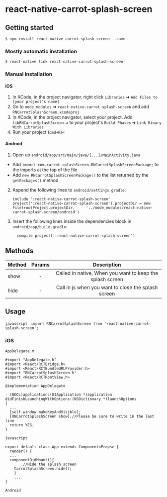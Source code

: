 
# react-native-carrot-splash-screen

## Getting started

`$ npm install react-native-carrot-splash-screen --save`

### Mostly automatic installation

`$ react-native link react-native-carrot-splash-screen`

### Manual installation


#### iOS

1. In XCode, in the project navigator, right click `Libraries` ➜ `Add Files to [your project's name]`
2. Go to `node_modules` ➜ `react-native-carrot-splash-screen` and add `RNCarrotSplashScreen.xcodeproj`
3. In XCode, in the project navigator, select your project. Add `libRNCarrotSplashScreen.a` to your project's `Build Phases` ➜ `Link Binary With Libraries`
4. Run your project (`Cmd+R`)<

#### Android

1. Open up `android/app/src/main/java/[...]/MainActivity.java`
  - Add `import com.carrot.splashScreen.RNCarrotSplashScreenPackage;` to the imports at the top of the file
  - Add `new RNCarrotSplashScreenPackage()` to the list returned by the `getPackages()` method
2. Append the following lines to `android/settings.gradle`:
  	```
  	include ':react-native-carrot-splash-screen'
  	project(':react-native-carrot-splash-screen').projectDir = new File(rootProject.projectDir, 	'../node_modules/react-native-carrot-splash-screen/android')
  	```
3. Insert the following lines inside the dependencies block in `android/app/build.gradle`:
  	```
      compile project(':react-native-carrot-splash-screen')
  	```


## Methods

| Method  | Params  | Description |
| :------------ |:---------------:| :---------------:|
| show | - |Called in native, When you want to keep the splash screen |
| hide | - | Call in js when you want to close the splash screen |

## Usage
`javascript`
`
import RNCarrotSplashScreen from 'react-native-carrot-splash-screen';`
### iOS
`AppDelegate.m `
```
#import "AppDelegate.h"
#import <React/RCTBridge.h>
#import <React/RCTBundleURLProvider.h>
#import "RNCarrotSplashScreen.h"
#import <React/RCTRootView.h>

@implementation AppDelegate

- (BOOL)application:(UIApplication *)application didFinishLaunchingWithOptions:(NSDictionary *)launchOptions
{
  ...
  [self.window makeKeyAndVisible];
  [RNCarrotSplashScreen show];//Please be sure to write in the last line
  return YES;
}
```
`javascript`
```
export default class App extends Component<Props> {
  render() {
  ...
  componentDidMount(){
		//Hide the splash screen
    CarrotSplashScreen.hide();
	}
	...
}
```
`Android`

  